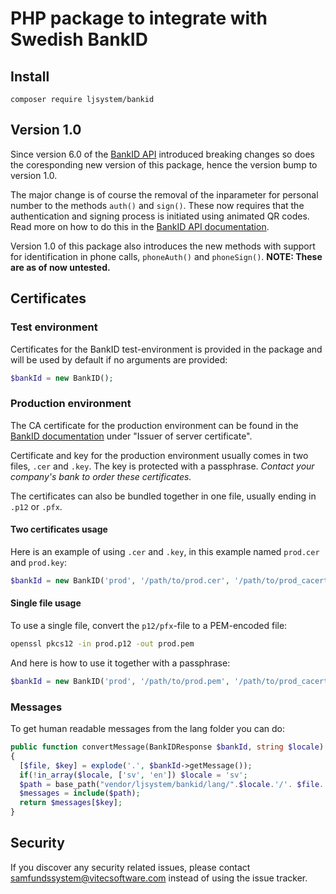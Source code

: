 # PHP package to integrate with Swedish BankID

## Install

```
composer require ljsystem/bankid
```

## Version 1.0

Since version 6.0 of the [BankID API](https://www.bankid.com/utvecklare/guider/teknisk-integrationsguide/webbservice-api) introduced breaking changes so does the coresponding new version of this package, hence the version bump to version 1.0.

The major change is of course the removal of the inparameter for personal number to the methods `auth()` and `sign()`. These now requires that the authentication and signing process is initiated using animated QR codes. Read more on how to do this in the [BankID API documentation](https://www.bankid.com/utvecklare/guider/teknisk-integrationsguide/qrkoder).

Version 1.0 of this package also introduces the new methods with support for identification in phone calls, `phoneAuth()` and `phoneSign()`. **NOTE: These are as of now untested.**

## Certificates

### Test environment

Certificates for the BankID test-environment is provided in the package and will be used by default if no arguments are provided:

```php
$bankId = new BankID();
```

### Production environment

The CA certificate for the production environment can be found in the [BankID documentation](https://www.bankid.com/utvecklare/guider/teknisk-integrationsguide/miljoer) under "Issuer of server certificate".

Certificate and key for the production environment usually comes in two files, `.cer` and `.key`. The key is protected with a passphrase.
*Contact your company's bank to order these certificates.*

The certificates can also be bundled together in one file, usually ending in `.p12` or `.pfx`.

#### Two certificates usage

Here is an example of using `.cer` and `.key`, in this example named `prod.cer` and `prod.key`:

```php
$bankId = new BankID('prod', '/path/to/prod.cer', '/path/to/prod_cacert.cer', '/path/to/prod.key', 'key-passphrase');
```

#### Single file usage

To use a single file, convert the `p12/pfx`-file to a PEM-encoded file:

```bash
openssl pkcs12 -in prod.p12 -out prod.pem
```

And here is how to use it together with a passphrase:

```php
$bankId = new BankID('prod', '/path/to/prod.pem', '/path/to/prod_cacert.cer', null, 'key-passphrase');
```
### Messages

To get human readable messages from the lang folder you can do:
```php
public function convertMessage(BankIDResponse $bankId, string $locale)
{
  [$file, $key] = explode('.', $bankId->getMessage());
  if(!in_array($locale, ['sv', 'en']) $locale = 'sv';
  $path = base_path("vendor/ljsystem/bankid/lang/".$locale.'/'. $file. '.php');
  $messages = include($path);
  return $messages[$key];
}
```

## Security

If you discover any security related issues, please contact [samfundssystem@vitecsoftware.com](mailto:samfundssystem@vitecsoftware.com?subject=Report:%20Security%20issue%20in%20ljsystem/bankid) instead of using the issue tracker.
